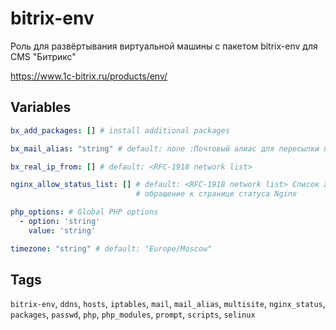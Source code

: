 <!-- vim: set ft=ansible: -->
# bitrix-env
Роль для развёртывания виртуальной машины с пакетом bitrix-env для CMS "Битрикс"

https://www.1c-bitrix.ru/products/env/

## Variables
```yaml
bx_add_packages: [] # install additional packages

bx_mail_alias: "string" # default: none :Почтовый алиас для пересылки почты пользователя bitrix

bx_real_ip_from: [] # default: <RFC-1918 network list>

nginx_allow_status_list: [] # default: <RFC-1918 network list> Список адресов, с которых разрешено
                            # обращение к странице статуса Nginx

php_options: # Global PHP options
  - option: 'string'
    value: 'string'

timezone: "string" # default: "Europe/Moscow"
```
## Tags
`bitrix-env`, `ddns`, `hosts`, `iptables`, `mail`, `mail_alias`, `multisite`, `nginx_status`, `packages`, `passwd`, `php`, `php_modules`, `prompt`, `scripts`, `selinux`

